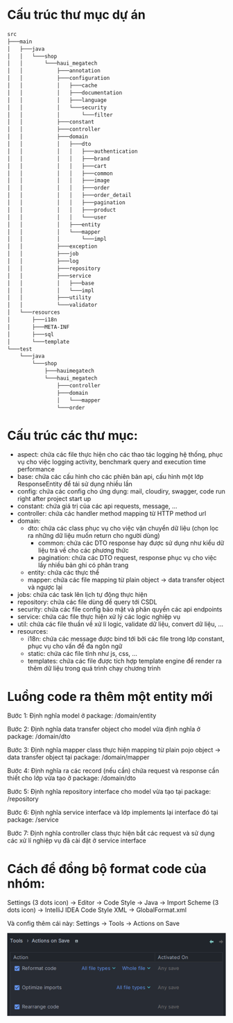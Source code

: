 # Cấu trúc thư mục dự án

```bash
src
├───main
│   ├───java
│   │   └───shop
│   │       └───haui_megatech
│   │           ├───annotation
│   │           ├───configuration
│   │           │   ├───cache
│   │           │   ├───documentation
│   │           │   ├───language
│   │           │   └───security
│   │           │       └───filter
│   │           ├───constant
│   │           ├───controller
│   │           ├───domain
│   │           │   ├───dto
│   │           │   │   ├───authentication
│   │           │   │   ├───brand
│   │           │   │   ├───cart
│   │           │   │   ├───common
│   │           │   │   ├───image
│   │           │   │   ├───order
│   │           │   │   ├───order_detail
│   │           │   │   ├───pagination
│   │           │   │   ├───product
│   │           │   │   └───user
│   │           │   ├───entity
│   │           │   └───mapper
│   │           │       └───impl
│   │           ├───exception
│   │           ├───job
│   │           ├───log
│   │           ├───repository
│   │           ├───service
│   │           │   ├───base
│   │           │   └───impl
│   │           ├───utility
│   │           └───validator
│   └───resources
│       ├───i18n
│       ├───META-INF
│       ├───sql
│       └───template
└───test
    └───java
        └───shop
            ├───hauimegatech
            └───haui_megatech
                ├───controller
                ├───domain
                │   └───mapper
                └───order
```

# Cấu trúc các thư mục:

- aspect: chứa các file thực hiện cho các thao tác logging hệ thống, phục vụ cho việc logging activity, benchmark query
  and execution time performance
- base: chứa các cấu hình cho các phiên bản api, cấu hình một lớp ResponseEntity để tái sử dụng nhiều lần
- config: chứa các config cho ứng dụng: mail, cloudiry, swagger, code run right after project start up
- constant: chứa giá trị của các api requests, message, ...
- controller: chứa các handler method mapping từ HTTP method url
- domain:
    - dto: chứa các class phục vụ cho việc vận chuyển dữ liệu (chọn lọc ra những dữ liệu muốn return cho người dùng)
        - common: chứa các DTO response hay được sử dụng như kiểu dữ liệu trả về cho các phương thức
        - pagination: chứa các DTO request, response phục vụ cho việc lấy nhiều bản ghi có phân trang
    - entity: chứa các thực thể
    - mapper: chứa các file mapping từ plain object -> data transfer object và ngược lại
- jobs: chứa các task lên lịch tự động thực hiện
- repository: chứa các file dùng để query tới CSDL
- security: chứa các file config bảo mật và phân quyền các api endpoints
- service: chứa các file thực hiện xử lý các logic nghiệp vụ
- util: chứa các file thuần về xử lí logic, validate dữ liệu, convert dữ liệu, ...
- resources:
    - i18n: chứa các message được bind tới bởi các file trong lớp constant, phục vụ cho vấn đề đa ngôn ngữ
    - static: chứa các file tĩnh như js, css, ...
    - templates: chứa các file được tích hợp template engine để render ra thêm dữ liệu trong quá trình chạy chương trình

# Luồng code ra thêm một entity mới

Bước 1: Định nghĩa model ở package: /domain/entity

Bước 2: Định nghĩa data transfer object cho model vừa định nghĩa ở package: /domain/dto

Bước 3: Định nghĩa mapper class thực hiện mapping từ plain pojo object -> data transfer object tại package:
/domain/mapper

Bước 4: Định nghĩa ra các record (nếu cần) chứa request và response cần thiết cho lớp vừa tạo ở package: /domain/dto

Bước 5: Định nghĩa repository interface cho model vừa tạo tại package: /repository

Bước 6: Định nghĩa service interface và lớp implements lại interface đó tại package: /service

Bước 7: Định nghĩa controller class thực hiện bắt các request và sử dụng các xử lí nghiệp vụ đã cài đặt ở service
interface

# Cách để đồng bộ format code của nhóm:

Settings (3 dots icon) -> Editor -> Code Style -> Java -> Import Scheme (3 dots icon) -> IntelliJ IDEA Code Style XML ->
GlobalFormat.xml

Và config thêm cái này: Settings -> Tools -> Actions on Save

![img.png](img.png)